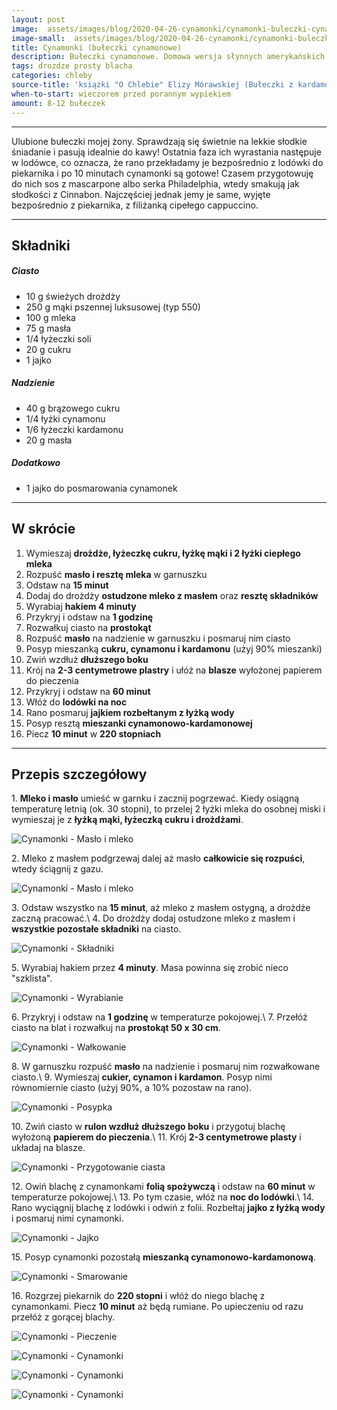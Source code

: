 ```yaml
---
layout: post
image:  assets/images/blog/2020-04-26-cynamonki/cynamonki-buleczki-cynamonowe.jpg
image-small:  assets/images/blog/2020-04-26-cynamonki/cynamonki-buleczki-cynamonowe-small.jpg
title: Cynamonki (bułeczki cynamonowe)
description: Bułeczki cynamonowe. Domowa wersja słynnych amerykańskich drożdżowych ślimaczków Cinnamon rolls. Obok nich nie można przejść obojętnie, słodkie i mięsiste zwijane bułeczki z dużą ilością cynamonu. Super pyszne i wbrew pozorom bardzo proste do upieczenia.
tags: drozdze prosty blacha
categories: chleby
source-title: 'książki "O Chlebie" Elizy Mórawskiej (Bułeczki z kardamonem i cynamonem)'
when-to-start: wieczorem przed porannym wypiekiem
amount: 8-12 bułeczek
---
```


-----

Ulubione bułeczki mojej żony. Sprawdzają się świetnie na lekkie słodkie śniadanie i pasują idealnie do kawy! Ostatnia faza ich wyrastania następuje w lodówce, co oznacza, że rano przekładamy je bezpośrednio z lodówki do piekarnika i po 10 minutach cynamonki są gotowe! Czasem przygotowuję do nich sos z mascarpone albo serka Philadelphia, wtedy smakują jak słodkości z Cinnabon. Najczęściej jednak jemy je same, wyjęte bezpośrednio z piekarnika, z filiżanką cipełego cappuccino.

-----

## Składniki

##### Ciasto

* 10 g świeżych drożdży
* 250 g mąki pszennej luksusowej (typ 550)
* 100 g mleka
* 75 g masła
* 1/4 łyżeczki soli
* 20 g cukru
* 1 jajko

##### Nadzienie

* 40 g brązowego cukru
* 1/4 łyżki cynamonu
* 1/6 łyżeczki kardamonu
* 20 g masła

##### Dodatkowo

* 1 jajko do posmarowania cynamonek

-----

## W skrócie

1. Wymieszaj **drożdże, łyżeczkę cukru, łyżkę mąki i 2 łyżki ciepłego mleka**
2. Rozpuść **masło i resztę mleka** w garnuszku
3. Odstaw na **15 minut**
4. Dodaj do drożdży **ostudzone mleko z masłem** oraz **resztę składników**
5. Wyrabiaj **hakiem 4 minuty**
6. Przykryj i odstaw na **1 godzinę**
7. Rozwałkuj ciasto na **prostokąt**
8. Rozpuść **masło** na nadzienie w garnuszku i posmaruj nim ciasto
9. Posyp mieszanką **cukru, cynamonu i kardamonu** (użyj 90% mieszanki)
10. Zwiń wzdłuż **dłuższego boku**
11. Krój na **2-3 centymetrowe plastry** i ułóż na **blasze** wyłożonej papierem do pieczenia
12. Przykryj i odstaw na **60 minut**
13. Włóż do **lodówki na noc**
14. Rano posmaruj **jajkiem rozbełtanym z łyżką wody**
15. Posyp resztą **mieszanki cynamonowo-kardamonowej**
16. Piecz **10 minut** w **220 stopniach**

-----

## Przepis szczegółowy

1\. **Mleko i masło** umieść w garnku i zacznij pogrzewać. Kiedy osiągną temperaturę letnią (ok. 30 stopni), to przelej 2 łyżki mleka do osobnej miski i wymieszaj je z **łyżką mąki, łyżeczką cukru i drożdżami**.

![Cynamonki - Masło i mleko](/assets/images/blog/2020-04-26-cynamonki/cynamonki-buleczki-cynamonowe-drozdze.jpg)

2\. Mleko z masłem podgrzewaj dalej aż masło **całkowicie się rozpuści**, wtedy ściągnij z gazu.

![Cynamonki - Masło i mleko](/assets/images/blog/2020-04-26-cynamonki/cynamonki-buleczki-cynamonowe-maslo.jpg)

3\. Odstaw wszystko na **15 minut**, aż mleko z masłem ostygną, a drożdże zaczną pracować.\\
4\. Do drożdży dodaj ostudzone mleko z masłem i **wszystkie pozostałe składniki** na ciasto.

![Cynamonki - Składniki](/assets/images/blog/2020-04-26-cynamonki/cynamonki-buleczki-cynamonowe-skladniki.jpg)

5\. Wyrabiaj hakiem przez **4 minuty**. Masa powinna się zrobić nieco "szklista".

![Cynamonki - Wyrabianie](/assets/images/blog/2020-04-26-cynamonki/cynamonki-buleczki-cynamonowe-wyrabianie.jpg)

6\. Przykryj i odstaw na **1 godzinę** w temperaturze pokojowej.\\
7\. Przełóż ciasto na blat i rozwałkuj na **prostokąt 50 x 30 cm**.

![Cynamonki - Wałkowanie](/assets/images/blog/2020-04-26-cynamonki/cynamonki-buleczki-cynamonowe-walkowanie.jpg)

8\. W garnuszku rozpuść **masło** na nadzienie i posmaruj nim rozwałkowane ciasto.\\
9\. Wymieszaj **cukier, cynamon i kardamon**. Posyp nimi równomiernie ciasto (użyj 90%, a 10% pozostaw na rano).

![Cynamonki - Posypka](/assets/images/blog/2020-04-26-cynamonki/cynamonki-buleczki-cynamonowe-posypka.jpg)

10\. Zwiń ciasto w **rulon wzdłuż dłuższego boku** i przygotuj blachę wyłożoną **papierem do pieczenia**.\\
11\. Krój **2-3 centymetrowe plasty** i układaj na blasze.

![Cynamonki - Przygotowanie ciasta](/assets/images/blog/2020-04-26-cynamonki/cynamonki-buleczki-cynamonowe-przygotowanie-ciasta.jpg)

12\. Owiń blachę z cynamonkami **folią spożywczą** i odstaw na **60 minut** w temperaturze pokojowej.\\
13\. Po tym czasie, włóż na **noc do lodówki**.\\
14\. Rano wyciągnij blachę z lodówki i odwiń z folii. Rozbełtaj **jajko z łyżką wody** i posmaruj nimi cynamonki.

![Cynamonki - Jajko](/assets/images/blog/2020-04-26-cynamonki/cynamonki-buleczki-cynamonowe-jajko.jpg)

15\. Posyp cynamonki pozostałą **mieszanką cynamonowo-kardamonową**.

![Cynamonki - Smarowanie](/assets/images/blog/2020-04-26-cynamonki/cynamonki-buleczki-cynamonowe-smarowanie.jpg)

16\. Rozgrzej piekarnik do **220 stopni** i włóż do niego blachę z cynamonkami. Piecz **10 minut** aż będą rumiane. Po upieczeniu od razu przełóż z gorącej blachy.

![Cynamonki - Pieczenie](/assets/images/blog/2020-04-26-cynamonki/cynamonki-buleczki-cynamonowe-pieczenie.jpg)

![Cynamonki - Cynamonki](/assets/images/blog/2020-04-26-cynamonki/cynamonki-buleczki-cynamonowe-koniec.jpg)

![Cynamonki - Cynamonki](/assets/images/blog/2020-04-26-cynamonki/cynamonki-buleczki-cynamonowe-koniec-drugi.jpg)

![Cynamonki - Cynamonki](/assets/images/blog/2020-04-26-cynamonki/cynamonki-buleczki-cynamonowe-koniec-trzeci.jpg)